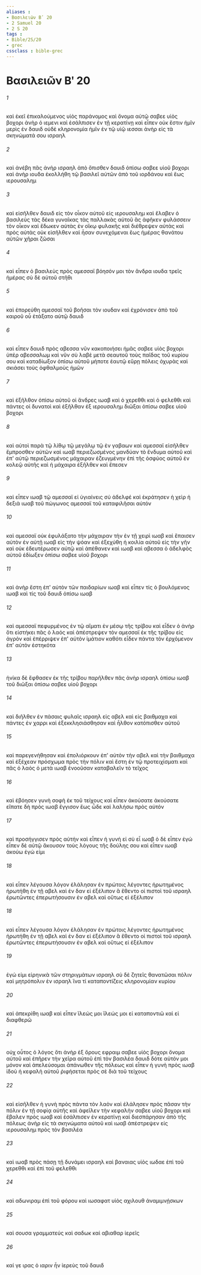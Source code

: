 ```yaml
---
aliases : 
- Βασιλειῶν Βʹ 20
- 2 Samuel 20
- 2 S 20
tags : 
- Bible/2S/20
- grec
cssclass : bible-grec
---
```


# Βασιλειῶν Βʹ 20

###### 1
καὶ ἐκεῖ ἐπικαλούμενος υἱὸς παράνομος καὶ ὄνομα αὐτῷ σαβεε υἱὸς βοχορι ἀνὴρ ὁ ιεμενι καὶ ἐσάλπισεν ἐν τῇ κερατίνῃ καὶ εἶπεν οὐκ ἔστιν ἡμῖν μερὶς ἐν δαυιδ οὐδὲ κληρονομία ἡμῖν ἐν τῷ υἱῷ ιεσσαι ἀνὴρ εἰς τὰ σκηνώματά σου ισραηλ
###### 2
καὶ ἀνέβη πᾶς ἀνὴρ ισραηλ ἀπὸ ὄπισθεν δαυιδ ὀπίσω σαβεε υἱοῦ βοχορι καὶ ἀνὴρ ιουδα ἐκολλήθη τῷ βασιλεῖ αὐτῶν ἀπὸ τοῦ ιορδάνου καὶ ἕως ιερουσαλημ
###### 3
καὶ εἰσῆλθεν δαυιδ εἰς τὸν οἶκον αὐτοῦ εἰς ιερουσαλημ καὶ ἔλαβεν ὁ βασιλεὺς τὰς δέκα γυναῖκας τὰς παλλακὰς αὐτοῦ ἃς ἀφῆκεν φυλάσσειν τὸν οἶκον καὶ ἔδωκεν αὐτὰς ἐν οἴκῳ φυλακῆς καὶ διέθρεψεν αὐτὰς καὶ πρὸς αὐτὰς οὐκ εἰσῆλθεν καὶ ἦσαν συνεχόμεναι ἕως ἡμέρας θανάτου αὐτῶν χῆραι ζῶσαι
###### 4
καὶ εἶπεν ὁ βασιλεὺς πρὸς αμεσσαϊ βόησόν μοι τὸν ἄνδρα ιουδα τρεῖς ἡμέρας σὺ δὲ αὐτοῦ στῆθι
###### 5
καὶ ἐπορεύθη αμεσσαϊ τοῦ βοῆσαι τὸν ιουδαν καὶ ἐχρόνισεν ἀπὸ τοῦ καιροῦ οὗ ἐτάξατο αὐτῷ δαυιδ
###### 6
καὶ εἶπεν δαυιδ πρὸς αβεσσα νῦν κακοποιήσει ἡμᾶς σαβεε υἱὸς βοχορι ὑπὲρ αβεσσαλωμ καὶ νῦν σὺ λαβὲ μετὰ σεαυτοῦ τοὺς παῖδας τοῦ κυρίου σου καὶ καταδίωξον ὀπίσω αὐτοῦ μήποτε ἑαυτῷ εὕρῃ πόλεις ὀχυρὰς καὶ σκιάσει τοὺς ὀφθαλμοὺς ἡμῶν
###### 7
καὶ ἐξῆλθον ὀπίσω αὐτοῦ οἱ ἄνδρες ιωαβ καὶ ὁ χερεθθι καὶ ὁ φελεθθι καὶ πάντες οἱ δυνατοὶ καὶ ἐξῆλθαν ἐξ ιερουσαλημ διῶξαι ὀπίσω σαβεε υἱοῦ βοχορι
###### 8
καὶ αὐτοὶ παρὰ τῷ λίθῳ τῷ μεγάλῳ τῷ ἐν γαβαων καὶ αμεσσαϊ εἰσῆλθεν ἔμπροσθεν αὐτῶν καὶ ιωαβ περιεζωσμένος μανδύαν τὸ ἔνδυμα αὐτοῦ καὶ ἐπ' αὐτῷ περιεζωσμένος μάχαιραν ἐζευγμένην ἐπὶ τῆς ὀσφύος αὐτοῦ ἐν κολεῷ αὐτῆς καὶ ἡ μάχαιρα ἐξῆλθεν καὶ ἔπεσεν
###### 9
καὶ εἶπεν ιωαβ τῷ αμεσσαϊ εἰ ὑγιαίνεις σύ ἀδελφέ καὶ ἐκράτησεν ἡ χεὶρ ἡ δεξιὰ ιωαβ τοῦ πώγωνος αμεσσαϊ τοῦ καταφιλῆσαι αὐτόν
###### 10
καὶ αμεσσαϊ οὐκ ἐφυλάξατο τὴν μάχαιραν τὴν ἐν τῇ χειρὶ ιωαβ καὶ ἔπαισεν αὐτὸν ἐν αὐτῇ ιωαβ εἰς τὴν ψόαν καὶ ἐξεχύθη ἡ κοιλία αὐτοῦ εἰς τὴν γῆν καὶ οὐκ ἐδευτέρωσεν αὐτῷ καὶ ἀπέθανεν καὶ ιωαβ καὶ αβεσσα ὁ ἀδελφὸς αὐτοῦ ἐδίωξεν ὀπίσω σαβεε υἱοῦ βοχορι
###### 11
καὶ ἀνὴρ ἔστη ἐπ' αὐτὸν τῶν παιδαρίων ιωαβ καὶ εἶπεν τίς ὁ βουλόμενος ιωαβ καὶ τίς τοῦ δαυιδ ὀπίσω ιωαβ
###### 12
καὶ αμεσσαϊ πεφυρμένος ἐν τῷ αἵματι ἐν μέσῳ τῆς τρίβου καὶ εἶδεν ὁ ἀνὴρ ὅτι εἱστήκει πᾶς ὁ λαός καὶ ἀπέστρεψεν τὸν αμεσσαϊ ἐκ τῆς τρίβου εἰς ἀγρὸν καὶ ἐπέρριψεν ἐπ' αὐτὸν ἱμάτιον καθότι εἶδεν πάντα τὸν ἐρχόμενον ἐπ' αὐτὸν ἑστηκότα
###### 13
ἡνίκα δὲ ἔφθασεν ἐκ τῆς τρίβου παρῆλθεν πᾶς ἀνὴρ ισραηλ ὀπίσω ιωαβ τοῦ διῶξαι ὀπίσω σαβεε υἱοῦ βοχορι
###### 14
καὶ διῆλθεν ἐν πάσαις φυλαῖς ισραηλ εἰς αβελ καὶ εἰς βαιθμαχα καὶ πάντες ἐν χαρρι καὶ ἐξεκκλησιάσθησαν καὶ ἦλθον κατόπισθεν αὐτοῦ
###### 15
καὶ παρεγενήθησαν καὶ ἐπολιόρκουν ἐπ' αὐτὸν τὴν αβελ καὶ τὴν βαιθμαχα καὶ ἐξέχεαν πρόσχωμα πρὸς τὴν πόλιν καὶ ἔστη ἐν τῷ προτειχίσματι καὶ πᾶς ὁ λαὸς ὁ μετὰ ιωαβ ἐνοοῦσαν καταβαλεῖν τὸ τεῖχος
###### 16
καὶ ἐβόησεν γυνὴ σοφὴ ἐκ τοῦ τείχους καὶ εἶπεν ἀκούσατε ἀκούσατε εἴπατε δὴ πρὸς ιωαβ ἔγγισον ἕως ὧδε καὶ λαλήσω πρὸς αὐτόν
###### 17
καὶ προσήγγισεν πρὸς αὐτήν καὶ εἶπεν ἡ γυνή εἰ σὺ εἶ ιωαβ ὁ δὲ εἶπεν ἐγώ εἶπεν δὲ αὐτῷ ἄκουσον τοὺς λόγους τῆς δούλης σου καὶ εἶπεν ιωαβ ἀκούω ἐγώ εἰμι
###### 18
καὶ εἶπεν λέγουσα λόγον ἐλάλησαν ἐν πρώτοις λέγοντες ἠρωτημένος ἠρωτήθη ἐν τῇ αβελ καὶ ἐν δαν εἰ ἐξέλιπον ἃ ἔθεντο οἱ πιστοὶ τοῦ ισραηλ ἐρωτῶντες ἐπερωτήσουσιν ἐν αβελ καὶ οὕτως εἰ ἐξέλιπον
###### 18
καὶ εἶπεν λέγουσα λόγον ἐλάλησαν ἐν πρώτοις λέγοντες ἠρωτημένος ἠρωτήθη ἐν τῇ αβελ καὶ ἐν δαν εἰ ἐξέλιπον ἃ ἔθεντο οἱ πιστοὶ τοῦ ισραηλ ἐρωτῶντες ἐπερωτήσουσιν ἐν αβελ καὶ οὕτως εἰ ἐξέλιπον
###### 19
ἐγώ εἰμι εἰρηνικὰ τῶν στηριγμάτων ισραηλ σὺ δὲ ζητεῖς θανατῶσαι πόλιν καὶ μητρόπολιν ἐν ισραηλ ἵνα τί καταποντίζεις κληρονομίαν κυρίου
###### 20
καὶ ἀπεκρίθη ιωαβ καὶ εἶπεν ἵλεώς μοι ἵλεώς μοι εἰ καταποντιῶ καὶ εἰ διαφθερῶ
###### 21
οὐχ οὗτος ὁ λόγος ὅτι ἀνὴρ ἐξ ὄρους εφραιμ σαβεε υἱὸς βοχορι ὄνομα αὐτοῦ καὶ ἐπῆρεν τὴν χεῖρα αὐτοῦ ἐπὶ τὸν βασιλέα δαυιδ δότε αὐτόν μοι μόνον καὶ ἀπελεύσομαι ἀπάνωθεν τῆς πόλεως καὶ εἶπεν ἡ γυνὴ πρὸς ιωαβ ἰδοὺ ἡ κεφαλὴ αὐτοῦ ῥιφήσεται πρὸς σὲ διὰ τοῦ τείχους
###### 22
καὶ εἰσῆλθεν ἡ γυνὴ πρὸς πάντα τὸν λαὸν καὶ ἐλάλησεν πρὸς πᾶσαν τὴν πόλιν ἐν τῇ σοφίᾳ αὐτῆς καὶ ἀφεῖλεν τὴν κεφαλὴν σαβεε υἱοῦ βοχορι καὶ ἔβαλεν πρὸς ιωαβ καὶ ἐσάλπισεν ἐν κερατίνῃ καὶ διεσπάρησαν ἀπὸ τῆς πόλεως ἀνὴρ εἰς τὰ σκηνώματα αὐτοῦ καὶ ιωαβ ἀπέστρεψεν εἰς ιερουσαλημ πρὸς τὸν βασιλέα
###### 23
καὶ ιωαβ πρὸς πάσῃ τῇ δυνάμει ισραηλ καὶ βαναιας υἱὸς ιωδαε ἐπὶ τοῦ χερεθθι καὶ ἐπὶ τοῦ φελεθθι
###### 24
καὶ αδωνιραμ ἐπὶ τοῦ φόρου καὶ ιωσαφατ υἱὸς αχιλουθ ἀναμιμνῄσκων
###### 25
καὶ σουσα γραμματεύς καὶ σαδωκ καὶ αβιαθαρ ἱερεῖς
###### 26
καί γε ιρας ὁ ιαριν ἦν ἱερεὺς τοῦ δαυιδ
